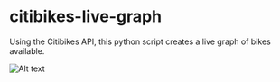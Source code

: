 # citibikes-live-graph
Using the Citibikes API, this python script creates a live graph of bikes available. 

![Alt text](https://github.com/GregBorrelly/citibikes-live-graph/blob/master/ciitibikes.png "Optional Title")
